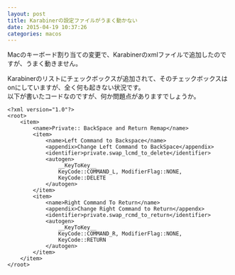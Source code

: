 ```yaml
---
layout: post
title: Karabinerの設定ファイルがうまく動かない
date: 2015-04-19 10:37:26
categories: macos
---
```

<!-- {% raw %} -->
<p>Macのキーボード割り当ての変更で、Karabinerのxmlファイルで追加したのですが、うまく動きません。</p>

<p>Karabinerのリストにチェックボックスが追加されて、そのチェックボックスはonにしていますが、全く何も起きない状況です。<br>
以下が書いたコードなのですが、何か問題点がありますでしょうか。</p>

<pre class="lang-xml prettyprint-override"><code>&lt;?xml version="1.0"?&gt;
&lt;root&gt;
    &lt;item&gt;
        &lt;name&gt;Private:: BackSpace and Return Remap&lt;/name&gt;
        &lt;item&gt;
            &lt;name&gt;Left Command to Backspace&lt;/name&gt;
            &lt;appendix&gt;Change Left Command to BackSpace&lt;/appendix&gt;
            &lt;identifier&gt;private.swap_lcmd_to_delete&lt;/identifier&gt;
            &lt;autogen&gt;
                __KeyToKey__
                KeyCode::COMMAND_L, ModifierFlag::NONE,
                KeyCode::DELETE
            &lt;/autogen&gt;
        &lt;/item&gt;
        &lt;item&gt;
            &lt;name&gt;Right Command To Return&lt;/name&gt;
            &lt;appendix&gt;Change Right Command to Return&lt;/appendx&gt;
            &lt;identifier&gt;private.swap_rcmd_to_return&lt;/identifier&gt;
            &lt;autogen&gt;
                __KeyToKey__
                KeyCode::COMMAND_R, ModifierFlag::NONE,
                KeyCode::RETURN
            &lt;/autogen&gt;
        &lt;/item&gt;
    &lt;/item&gt;
&lt;/root&gt;
</code></pre>
<!-- {% endraw %} -->
